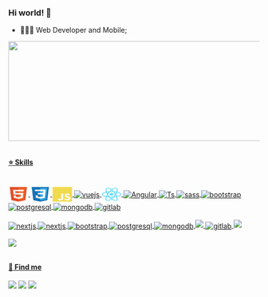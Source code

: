 ### Hi world! 👋

- 👩🏽‍💻 Web Developer and Mobile;

 <a href="https://github.com/losfodo">
  <img width="1500em" height="200em" src="https://github-readme-stats.vercel.app/api/top-langs/?username=losfodo&layout=compact&langs_count=7&theme=dracula"/>
<!--<div align="center">
  <a href="https://github.com/losfodo">
  <img height="180em" src="https://github-readme-stats.vercel.app/api?username=losfodo&show_icons=true&theme=dracula&include_all_commits=true&count_private=true"/>
  <img height="180em" src="https://github-readme-stats.vercel.app/api/top-langs/?username=losfodo&layout=compact&langs_count=7&theme=dracula"/>
</div>-->
  
  ##
  
  #### ⭐ Skills
<div style="display: inline_block"><br>
  <img alt="HTML" align="center" height="30" width="40" src="https://raw.githubusercontent.com/devicons/devicon/master/icons/html5/html5-original.svg">
  <img alt="CSS" align="center" height="30" width="40" src="https://raw.githubusercontent.com/devicons/devicon/master/icons/css3/css3-original.svg">
  <img alt="Js" align="center" height="30" width="40" src="https://raw.githubusercontent.com/devicons/devicon/master/icons/javascript/javascript-plain.svg">
  <img alt="vuejs" align="center" height="30" width="40" src="https://cdn.jsdelivr.net/gh/devicons/devicon/icons/vuejs/vuejs-original.svg" />
  <img alt="React" align="center" height="30" width="40" src="https://raw.githubusercontent.com/devicons/devicon/master/icons/react/react-original.svg">
  <img alt="Angular" align="center" height="30" width="40" src="https://cdn.jsdelivr.net/gh/devicons/devicon/icons/angularjs/angularjs-original.svg">
  <img alt="Ts" align="center" height="30" width="40" src="https://cdn.jsdelivr.net/gh/devicons/devicon/icons/typescript/typescript-plain.svg">
  <img alt="sass" align="center" height="30" width="40" src="https://cdn.jsdelivr.net/gh/devicons/devicon/icons/sass/sass-original.svg" />
  <img alt="bootstrap" align="center" height="30" width="40" src="https://cdn.jsdelivr.net/gh/devicons/devicon/icons/bootstrap/bootstrap-original.svg" />
  <img alt="postgresql" align="center" height="30" width="40" src="https://cdn.jsdelivr.net/gh/devicons/devicon/icons/postgresql/postgresql-plain-wordmark.svg" />
  <img alt="mongodb" align="center" height="30" width="40" src="https://cdn.jsdelivr.net/gh/devicons/devicon/icons/mongodb/mongodb-original-wordmark.svg" />
  <img alt="gitlab" align="center" height="30" width="40" src="https://cdn.jsdelivr.net/gh/devicons/devicon/icons/gitlab/gitlab-original-wordmark.svg" />
</div>

<div style="display: inline_block"><br>
 <img alt="nextjs" align="center" height="30" width="40" src="https://cdn.jsdelivr.net/gh/devicons/devicon/icons/nextjs/nextjs-line.svg" />
 <img alt="nextjs" align="center" height="30" width="40" src="https://cdn.jsdelivr.net/gh/devicons/devicon/icons/nodejs/nodejs-original-wordmark.svg" />
  <img alt="bootstrap" align="center" height="30" width="40" src="https://cdn.jsdelivr.net/gh/devicons/devicon/icons/bootstrap/bootstrap-original.svg" />
  <img alt="postgresql" align="center" height="30" width="40" src="https://cdn.jsdelivr.net/gh/devicons/devicon/icons/postgresql/postgresql-plain-wordmark.svg" />
  <img alt="mongodb" align="center" height="30" width="40" src="https://cdn.jsdelivr.net/gh/devicons/devicon/icons/mongodb/mongodb-original-wordmark.svg" />
 <img src="https://cdn.jsdelivr.net/gh/devicons/devicon/icons/git/git-original.svg" />
  <img alt="gitlab" align="center" height="30" width="40" src="https://cdn.jsdelivr.net/gh/devicons/devicon/icons/gitlab/gitlab-original-wordmark.svg" />
 <img src="https://cdn.jsdelivr.net/gh/devicons/devicon/icons/tailwindcss/tailwindcss-original-wordmark.svg" />
</div>
<div style="display: inline_block"><br>
<img src="https://cdn.jsdelivr.net/gh/devicons/devicon/icons/jest/jest-plain.svg" />
</div>

  
  ##
  
  #### 🔗 Find me
  <div> 
    <a href="https://www.linkedin.com/in/rafael-lino-lobo-097b121b5/" target="_blank"><img src="https://img.shields.io/badge/-LinkedIn-%230077B5?style=for-the-badge&logo=linkedin&logoColor=white" target="_blank"></a> 
  <a href = "mailto:rafaelzinholobo@gmail.com"><img src="https://img.shields.io/badge/-Gmail-%23333?style=for-the-badge&logo=gmail&logoColor=red" target="_blank"></a>
<a href="https://www.instagram.com/_rafa.lobo_/" target="_blank"><img src="https://img.shields.io/badge/-Instagram-%23E4405F?style=for-the-badge&logo=instagram&logoColor=white" target="_blank"></a>
</div>

<!--
https://devicon.dev/
#### ⭐ Skills
<div style="display: inline_block"><br>
  <img alt="HTML" align="center" height="30" width="40" src="https://raw.githubusercontent.com/devicons/devicon/master/icons/html5/html5-original.svg">
  <img alt="CSS" align="center" height="30" width="40" src="https://raw.githubusercontent.com/devicons/devicon/master/icons/css3/css3-original.svg">
  <img alt="Js" align="center" height="30" width="40" src="https://raw.githubusercontent.com/devicons/devicon/master/icons/javascript/javascript-plain.svg">
  <img alt="vuejs" align="center" height="30" width="40" src="https://cdn.jsdelivr.net/gh/devicons/devicon/icons/vuejs/vuejs-original.svg" />
  <img alt="React" align="center" height="30" width="40" src="https://raw.githubusercontent.com/devicons/devicon/master/icons/react/react-original.svg">
  <img alt="sass" align="center" height="30" width="40" src="https://cdn.jsdelivr.net/gh/devicons/devicon/icons/sass/sass-original.svg" />
  <img alt="bootstrap" align="center" height="30" width="40" src="https://cdn.jsdelivr.net/gh/devicons/devicon/icons/bootstrap/bootstrap-original.svg" />
  <img alt="vuetify" align="center" height="30" width="40" src="https://cdn.jsdelivr.net/gh/devicons/devicon/icons/vuetify/vuetify-original.svg" />
  <img alt="postgresql" align="center" height="30" width="40" src="https://cdn.jsdelivr.net/gh/devicons/devicon/icons/postgresql/postgresql-plain-wordmark.svg" />
  <img alt="mongodb" align="center" height="30" width="40" src="https://cdn.jsdelivr.net/gh/devicons/devicon/icons/mongodb/mongodb-original-wordmark.svg" />
  <img alt="gitlab" align="center" height="30" width="40" src="https://cdn.jsdelivr.net/gh/devicons/devicon/icons/gitlab/gitlab-original-wordmark.svg" />
  <img alt="jest" align="center" height="30" width="40" src="https://cdn.jsdelivr.net/gh/devicons/devicon/icons/jest/jest-plain.svg" />
</div>


<a href="https://twitter.com/losfodo"><img src="https://img.shields.io/badge/Twitter-1DA1F2?style=for-the-badge&logo=twitter&logoColor=white"></img></a>

**losfodo/losfodo** is a ✨ _special_ ✨ repository because its `README.md` (this file) appears on your GitHub profile.

👋
- 🔭 I’m currently working on ...
- 🌱 I’m currently learning ...
- 👯 I’m looking to collaborate on ...
- 🤔 I’m looking for help with ...
- 💬 Ask me about ...
- 📫 How to reach me: ...
- 😄 Pronouns: ...
- ⚡ Fun fact: ...
-->
